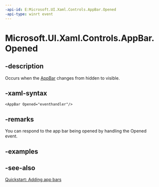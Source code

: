 ```yaml
---
-api-id: E:Microsoft.UI.Xaml.Controls.AppBar.Opened
-api-type: winrt event
---
```


<!-- Event syntax
public event Windows.Foundation.EventHandler Opened<object>
-->

# Microsoft.UI.Xaml.Controls.AppBar.Opened

## -description
Occurs when the [AppBar](appbar.md) changes from hidden to visible.

## -xaml-syntax
```xaml
<AppBar Opened="eventhandler"/>
```


## -remarks
You can respond to the app bar being opened by handling the Opened event.

## -examples

## -see-also
[Quickstart: Adding app bars](/previous-versions/windows/apps/hh781232(v=win.10))
